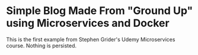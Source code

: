 # Simple Blog Made From "Ground Up" using Microservices and Docker

This is the first example from Stephen Grider's Udemy Microservices course. Nothing is persisted.

